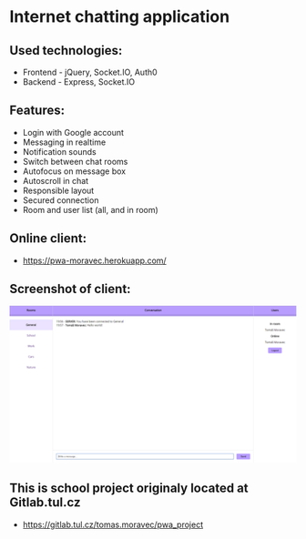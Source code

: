 # Internet chatting application

## Used technologies:
* Frontend - jQuery, Socket.IO, Auth0
* Backend - Express, Socket.IO

## Features:
* Login with Google account
* Messaging in realtime
* Notification sounds
* Switch between chat rooms
* Autofocus on message box
* Autoscroll in chat
* Responsible layout
* Secured connection
* Room and user list (all, and in room)

## Online client:
* https://pwa-moravec.herokuapp.com/

## Screenshot of client:
![](images/screenshot.PNG "Screenshot of client")

## This is school project originaly located at Gitlab.tul.cz
* https://gitlab.tul.cz/tomas.moravec/pwa_project